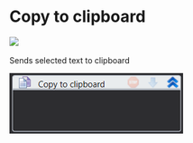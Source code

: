 # Copy to clipboard

![](https://gblobscdn.gitbook.com/assets%2F-M-L9CGkriEo1\_2PfJzA%2F-M5f8YJMJKDzfsv23MwO%2F-M5f96IlwGjXnfjG49qq%2FWord\_%D0%BA%D0%BE%D0%BF%D0%B8%D1%80\_%D0%B2\_%D0%B1%D1%83%D1%84%D0%B5%D1%80\_%D0%B8%D0%BA%D0%BE%D0%BD%D0%BA%D0%B0.png?alt=media\&token=e5a9060b-b785-41b4-9ae2-afb4b7c9d6db)

Sends selected text to clipboard

![](<../../../.gitbook/assets/image (327).png>)
